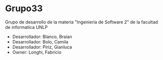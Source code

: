 # Grupo33

Grupo de desarrollo de la materia "Ingenieria de Software 2" de la facultad de informatica UNLP

* Desarrollador: Blanco, Braian
* Desarrollador: Bolo, Camila
* Desarrollador: Piriz, Gianluca
* Owner: Longhi, Fabricio
